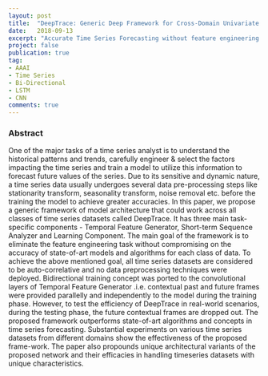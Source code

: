 ```yaml
---
layout: post
title:  "DeepTrace: Generic Deep Framework for Cross-Domain Univariate and Multivariate Time Series Forecast-Under Review"
date:   2018-09-13
excerpt: "Accurate Time Series Forecasting without feature engineering or data preprocessing."
project: false
publication: true
tag:
- AAAI 
- Time Series
- Bi-Directional
- LSTM
- CNN
comments: true
---
```

### Abstract 
One of the major tasks of a time series analyst is to understand the historical patterns and trends, carefully engineer & select the factors impacting the time series and train a model to utilize this information to forecast future values of the series. Due to its sensitive and dynamic nature, a time series data usually undergoes several data pre-processing steps like stationarity transform, seasonality transform, noise removal etc. before the training the model to achieve greater accuracies. 
In this paper, we propose a generic framework of model architecture that could work across all classes of time series datasets called DeepTrace. It has three main task-specific components - Temporal Feature Generator, Short-term Sequence Analyzer and Learning Component. The main goal of the framework is to eliminate the feature engineering task without compromising on the accuracy of state-of-art models and algorithms for each class of data. To achieve the above mentioned goal, all time series datasets are considered to be auto-correlative and no data preprocessing techniques were deployed. Bidirectional training concept was ported to the convolutional layers of Temporal Feature Generator .i.e. contextual past and future frames were provided parallelly and independently to the model during the training phase. However, to test the efficiency of DeepTrace in real-world scenarios, during the testing phase, the future contextual frames are dropped out.
 The proposed framework outperforms state-of-art algorithms and concepts in time series forecasting. Substantial experiments on various time series datasets from different domains show the effectiveness of the proposed frame-work. The paper also propounds unique architectural variants of the proposed network and their efficacies in handling timeseries datasets with unique characteristics.

